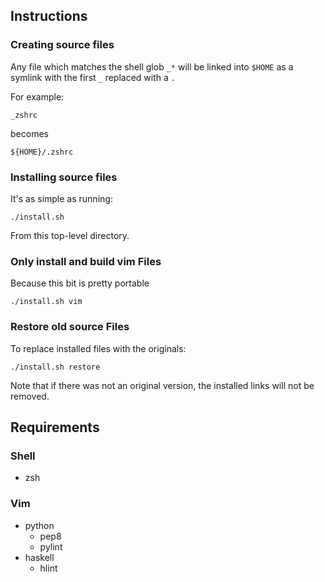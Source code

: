 ## Instructions
### Creating source files
Any file which matches the shell glob `_*` will be linked into `$HOME` as a symlink with the first `_`  replaced with a `.`

For example:

    _zshrc

becomes

    ${HOME}/.zshrc

### Installing source files
It's as simple as running:

    ./install.sh

From this top-level directory.

### Only install and build vim Files
Because this bit is pretty portable

    ./install.sh vim

### Restore old source Files
To replace installed files with the originals:

    ./install.sh restore

Note that if there was not an original version, the installed links will not be removed.

## Requirements
### Shell
* zsh

### Vim
* python
  * pep8
  * pylint
* haskell
  * hlint
